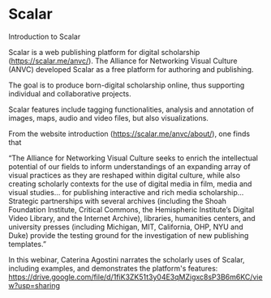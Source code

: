 # Scalar
Introduction to Scalar

Scalar is a web publishing platform for digital scholarship (https://scalar.me/anvc/). The Alliance for Networking Visual Culture (ANVC) developed Scalar as a free platform for authoring and publishing.

The goal is to produce born-digital scholarship online, thus supporting individual and collaborative projects.

Scalar features include tagging functionalities, analysis and annotation of images, maps, audio and video files, but also visualizations.

From the website introduction (https://scalar.me/anvc/about/), one finds that

“The Alliance for Networking Visual Culture seeks to enrich the intellectual potential of our fields to inform understandings of an expanding array of visual practices as they are reshaped within digital culture, while also creating scholarly contexts for the use of digital media in film, media and visual studies… for publishing interactive and rich media scholarship… Strategic partnerships with several archives (including the Shoah Foundation Institute, Critical Commons, the Hemispheric Institute’s Digital Video Library, and the Internet Archive), libraries, humanities centers, and university presses (including Michigan, MIT, California, OHP, NYU and Duke) provide the testing ground for the investigation of new publishing templates.”

In this webinar, Caterina Agostini narrates the scholarly uses of Scalar, including examples, and demonstrates the platform's features: https://drive.google.com/file/d/1fiK3ZK51t3y04E3qMZigxc8sP3B6m6KC/view?usp=sharing
